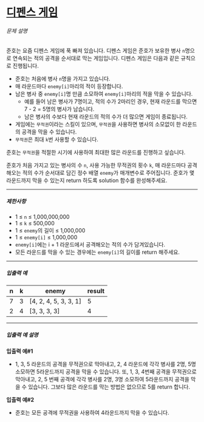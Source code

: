 # [디펜스 게임](https://school.programmers.co.kr/learn/courses/30/lessons/142085)


###### 문제 설명


준호는 요즘 디펜스 게임에 푹 빠져 있습니다. 디펜스 게임은 준호가 보유한 병사 `n`명으로 연속되는 적의 공격을 순서대로 막는 게임입니다. 디펜스 게임은 다음과 같은 규칙으로 진행됩니다.


* 준호는 처음에 병사 `n`명을 가지고 있습니다.
* 매 라운드마다 `enemy[i]`마리의 적이 등장합니다.
* 남은 병사 중 `enemy[i]`명 만큼 소모하여 `enemy[i]`마리의 적을 막을 수 있습니다.
	+ 예를 들어 남은 병사가 7명이고, 적의 수가 2마리인 경우, 현재 라운드를 막으면 7 \- 2 \= 5명의 병사가 남습니다.
	+ 남은 병사의 수보다 현재 라운드의 적의 수가 더 많으면 게임이 종료됩니다.
* 게임에는 `무적권`이라는 스킬이 있으며, `무적권`을 사용하면 병사의 소모없이 한 라운드의 공격을 막을 수 있습니다.
* `무적권`은 최대 `k`번 사용할 수 있습니다.


준호는 `무적권`을 적절한 시기에 사용하여 최대한 많은 라운드를 진행하고 싶습니다.


준호가 처음 가지고 있는 병사의 수 `n`, 사용 가능한 무적권의 횟수 `k`, 매 라운드마다 공격해오는 적의 수가 순서대로 담긴 정수 배열 `enemy`가 매개변수로 주어집니다. 준호가 몇 라운드까지 막을 수 있는지 return 하도록 solution 함수를 완성해주세요.




---


##### 제한사항


* 1 ≤ `n` ≤ 1,000,000,000
* 1 ≤ `k` ≤ 500,000
* 1 ≤ `enemy`의 길이 ≤ 1,000,000
* 1 ≤ `enemy[i]` ≤ 1,000,000
* `enemy[i]`에는 i \+ 1 라운드에서 공격해오는 적의 수가 담겨있습니다.
* 모든 라운드를 막을 수 있는 경우에는 `enemy[i]`의 길이를 return 해주세요.




---


##### 입출력 예




| n | k | enemy | result |
| --- | --- | --- | --- |
| 7 | 3 | \[4, 2, 4, 5, 3, 3, 1] | 5 |
| 2 | 4 | \[3, 3, 3, 3] | 4 |




---


##### 입출력 예 설명


**입출력 예\#1**


* 1, 3, 5 라운드의 공격을 무적권으로 막아내고, 2, 4 라운드에 각각 병사를 2명, 5명 소모하면 5라운드까지 공격을 막을 수 있습니다. 또, 1, 3, 4번째 공격을 무적권으로 막아내고, 2, 5 번째 공격에 각각 병사를 2명, 3명 소모하여 5라운드까지 공격을 막을 수 있습니다. 그보다 많은 라운드를 막는 방법은 없으므로 5를 return 합니다.


**입출력 예\#2**


* 준호는 모든 공격에 무적권을 사용하여 4라운드까지 막을 수 있습니다.



